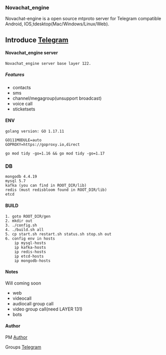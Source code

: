 
### Novachat_engine
Novachat-engine is a open source mtproto server for Telegram compatible Android, IOS,tdesktop(Mac/Windows/Linux/Web).
## Introduce [Telegram](https://telegram.org/)

#### Novachat_engine server
    Novachat_engine server base layer 122.

##### Features
- contacts
- sms
- channel/megagroup(unsupport broadcast)
- voice call
- sticketsets

#### ENV
    
    golang version: GO 1.17.11
    
    GO111MODULE=auto
    GOPROXY=https://goproxy.io,direct
    
    go mod tidy -go=1.16 && go mod tidy -go=1.17
    

### DB
    mongodb 4.4.19
    mysql 5.7
    kafka (you can find in ROOT_DIR/lib)
    redis (must redisbloom found in ROOT_DIR/lib)
    etcd
    
#### BUILD
    1. goto ROOT_DIR/gen
    2. mkdir out
    3. ./config.sh
    4. ./build.sh all
    5. cp start.sh restart.sh status.sh stop.sh out
    6. config env in hosts 
        ip mysql-hosts 
        ip kafka-hosts 
        ip redis-hosts 
        ip etcd-hosts 
        ip mongodb-hosts

#### Notes
Will coming soon

- web
- videocall
- audiocall group call
- video group call(need LAYER 131)
- bots


#### Author 
PM [Author](https://t.me/bigM1223)

Groups [Telegram](https://t.me/novachat_telegram)
